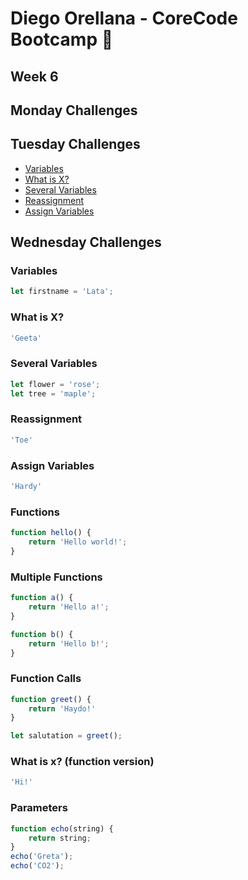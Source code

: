# Diego Orellana - CoreCode Bootcamp 🚀
## Week 6
## Monday Challenges

## Tuesday Challenges
- [Variables](https://github.com/DiegoMGE/core-code-from-scratch-readme-week-6/blob/main/README.md#variables)
- [What is X?](https://github.com/DiegoMGE/core-code-from-scratch-readme-week-6/blob/main/README.md#what-is-x)
- [Several Variables](https://github.com/DiegoMGE/core-code-from-scratch-readme-week-6/blob/main/README.md#several-variables)
- [Reassignment](https://github.com/DiegoMGE/core-code-from-scratch-readme-week-6/blob/main/README.md#reassignment)
- [Assign Variables](https://github.com/DiegoMGE/core-code-from-scratch-readme-week-6/blob/main/README.md#assign-variables)

## Wednesday Challenges

### Variables
```javascript
let firstname = 'Lata';
```

### What is X?
```javascript
'Geeta'
```

### Several Variables
```javascript
let flower = 'rose';
let tree = 'maple';
```

### Reassignment
```javascript
'Toe'
```

### Assign Variables
```javascript
'Hardy'
```

### Functions
```javascript
function hello() {
    return 'Hello world!';
}
```

### Multiple Functions
```javascript
function a() {
    return 'Hello a!';
}

function b() {
    return 'Hello b!';
}
```

### Function Calls
```javascript
function greet() {
    return 'Haydo!'
}

let salutation = greet();
```

### What is x? (function version)
```javascript
'Hi!'
```

### Parameters
```javascript
function echo(string) {
    return string;
}
echo('Greta');
echo('CO2');
```
